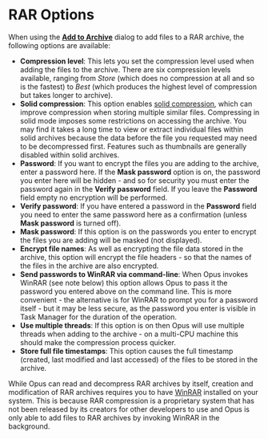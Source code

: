 # RAR Options

When using the **[Add to Archive](/Manual/file_operations/creating_archives/add_to_archive_dialog/README.md)** dialog to add files to a RAR archive, the following options are available:

- **Compression level**: This lets you set the compression level used when adding the files to the archive. There are six compression levels available, ranging from *Store* (which does no compression at all and so is the fastest) to *Best* (which produces the highest level of compression but takes longer to archive).
- **Solid compression**: This option enables [solid compression](http://en.wikipedia.org/wiki/Solid_compression), which can improve compression when storing multiple similar files. Compressing in solid mode imposes some restrictions on accessing the archive. You may find it takes a long time to view or extract individual files within solid archives because the data before the file you requested may need to be decompressed first. Features such as thumbnails are generally disabled within solid archives.
- **Password**: If you want to encrypt the files you are adding to the archive, enter a password here. If the **Mask password** option is on, the password you enter here will be hidden - and so for security you must enter the password again in the **Verify password** field. If you leave the **Password** field empty no encryption will be performed.
- **Verify password**: If you have entered a password in the **Password** field you need to enter the same password here as a confirmation (unless **Mask password** is turned off).
- **Mask password**: If this option is on the passwords you enter to encrypt the files you are adding will be masked (not displayed).
- **Encrypt file names**: As well as encrypting the file data stored in the archive, this option will encrypt the file headers - so that the names of the files in the archive are also encrypted.
- **Send passwords to WinRAR via command-line**: When Opus invokes WinRAR (see note below) this option allows Opus to pass it the password you entered above on the command line. This is more convenient - the alternative is for WinRAR to prompt you for a password itself - but it may be less secure, as the password you enter is visible in Task Manager for the duration of the operation.
- **Use multiple threads**: If this option is on then Opus will use multiple threads when adding to the archive - on a multi-CPU machine this should make the compression process quicker.
- **Store full file timestamps**: This option causes the full timestamp (created, last modified and last accessed) of the files to be stored in the archive.

While Opus can read and decompress RAR archives by itself, creation and modification of RAR archives requires you to have [WinRAR](http://www.rarlab.com) installed on your system. This is because RAR compression is a proprietary system that has not been released by its creators for other developers to use and Opus is only able to add files to RAR archives by invoking WinRAR in the background.
